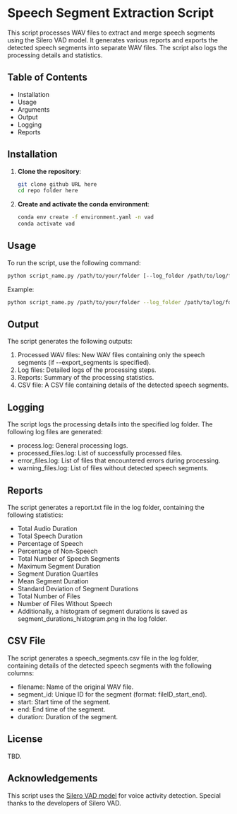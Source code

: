 # Speech Segment Extraction Script

This script processes WAV files to extract and merge speech segments using the Silero VAD model. It generates various reports and exports the detected speech segments into separate WAV files. The script also logs the processing details and statistics.

## Table of Contents

- Installation
- Usage
- Arguments
- Output
- Logging
- Reports

## Installation

1. **Clone the repository**:
    ```sh
    git clone github URL here
    cd repo folder here
    ```

2. **Create and activate the conda environment**:
    ```sh
    conda env create -f environment.yaml -n vad
    conda activate vad
    ```

## Usage

To run the script, use the following command:

```sh
python script_name.py /path/to/your/folder [--log_folder /path/to/log/folder] [--export_folder /path/to/export/folder] [--threshold 0.250] [--min_duration 0.5] [--export_segments]
```
Example:
```sh
python script_name.py /path/to/your/folder --log_folder /path/to/log/folder --export_folder /path/to/export/folder --threshold 0.250 --min_duration 0.5 --export_segments
```

## Output
The script generates the following outputs:

1. Processed WAV files: New WAV files containing only the speech segments (if --export_segments is specified).
2. Log files: Detailed logs of the processing steps.
3. Reports: Summary of the processing statistics.
4. CSV file: A CSV file containing details of the detected speech segments.

## Logging
The script logs the processing details into the specified log folder. The following log files are generated:

- process.log: General processing logs.
- processed_files.log: List of successfully processed files.
- error_files.log: List of files that encountered errors during processing.
- warning_files.log: List of files without detected speech segments.

## Reports
The script generates a report.txt file in the log folder, containing the following statistics:

- Total Audio Duration
- Total Speech Duration
- Percentage of Speech
- Percentage of Non-Speech
- Total Number of Speech Segments
- Maximum Segment Duration
- Segment Duration Quartiles
- Mean Segment Duration
- Standard Deviation of Segment Durations
- Total Number of Files
- Number of Files Without Speech
- Additionally, a histogram of segment durations is saved as segment_durations_histogram.png in the log folder.

## CSV File
The script generates a speech_segments.csv file in the log folder, containing details of the detected speech segments with the following columns:

- filename: Name of the original WAV file.
- segment_id: Unique ID for the segment (format: fileID_start_end).
- start: Start time of the segment.
- end: End time of the segment.
- duration: Duration of the segment.

## License
TBD.

## Acknowledgements
This script uses the [Silero VAD model](https://github.com/snakers4/silero-vad) for voice activity detection. Special thanks to the developers of Silero VAD.


